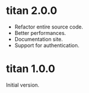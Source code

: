 # titan 2.0.0

- Refactor entire source code.
- Better performances.
- Documentation site.
- Support for authentication.

# titan 1.0.0

Initial version.

